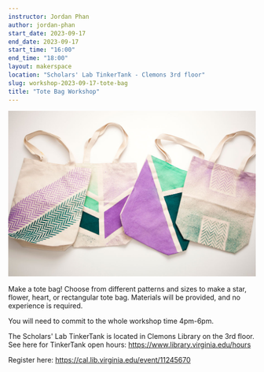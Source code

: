 ```yaml
---
instructor: Jordan Phan
author: jordan-phan
start_date: 2023-09-17
end_date: 2023-09-17
start_time: "16:00"
end_time: "18:00"
layout: makerspace
location: "Scholars' Lab TinkerTank - Clemons 3rd floor"
slug: workshop-2023-09-17-tote-bag
title: "Tote Bag Workshop"
---
```


![Tote Bag Workshop](/assets/post-media/workshops/tote-bags.jpg)

Make a tote bag! Choose from different patterns and sizes to make a star, flower, heart, or rectangular tote bag. Materials will be provided, and no experience is required.

You will need to commit to the whole workshop time 4pm-6pm.

The Scholars' Lab TinkerTank is located in Clemons Library on the 3rd floor. See here for TinkerTank open hours: <a href="https://www.library.virginia.edu/hours">https://www.library.virginia.edu/hours</a>

Register here: [https://cal.lib.virginia.edu/event/11245670 ](https://cal.lib.virginia.edu/event/11245670)
